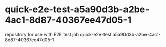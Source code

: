 # quick-e2e-test-a5a90d3b-a2be-4ac1-8d87-40367ee47d05-1
repository for use with E2E test job quick-e2e-test:a5a90d3b-a2be-4ac1-8d87-40367ee47d05-1
